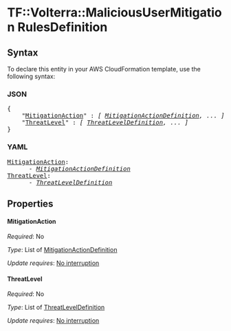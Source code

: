 # TF::Volterra::MaliciousUserMitigation RulesDefinition

## Syntax

To declare this entity in your AWS CloudFormation template, use the following syntax:

### JSON

<pre>
{
    "<a href="#mitigationaction" title="MitigationAction">MitigationAction</a>" : <i>[ <a href="mitigationactiondefinition.md">MitigationActionDefinition</a>, ... ]</i>,
    "<a href="#threatlevel" title="ThreatLevel">ThreatLevel</a>" : <i>[ <a href="threatleveldefinition.md">ThreatLevelDefinition</a>, ... ]</i>
}
</pre>

### YAML

<pre>
<a href="#mitigationaction" title="MitigationAction">MitigationAction</a>: <i>
      - <a href="mitigationactiondefinition.md">MitigationActionDefinition</a></i>
<a href="#threatlevel" title="ThreatLevel">ThreatLevel</a>: <i>
      - <a href="threatleveldefinition.md">ThreatLevelDefinition</a></i>
</pre>

## Properties

#### MitigationAction

_Required_: No

_Type_: List of <a href="mitigationactiondefinition.md">MitigationActionDefinition</a>

_Update requires_: [No interruption](https://docs.aws.amazon.com/AWSCloudFormation/latest/UserGuide/using-cfn-updating-stacks-update-behaviors.html#update-no-interrupt)

#### ThreatLevel

_Required_: No

_Type_: List of <a href="threatleveldefinition.md">ThreatLevelDefinition</a>

_Update requires_: [No interruption](https://docs.aws.amazon.com/AWSCloudFormation/latest/UserGuide/using-cfn-updating-stacks-update-behaviors.html#update-no-interrupt)

